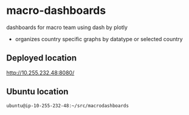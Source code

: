 # macro-dashboards
dashboards for macro team using dash by plotly
* organizes country specific graphs by datatype or selected country

## Deployed location
http://10.255.232.48:8080/

## Ubuntu location
```
ubuntu@ip-10-255-232-48:~/src/macrodashboards
```
